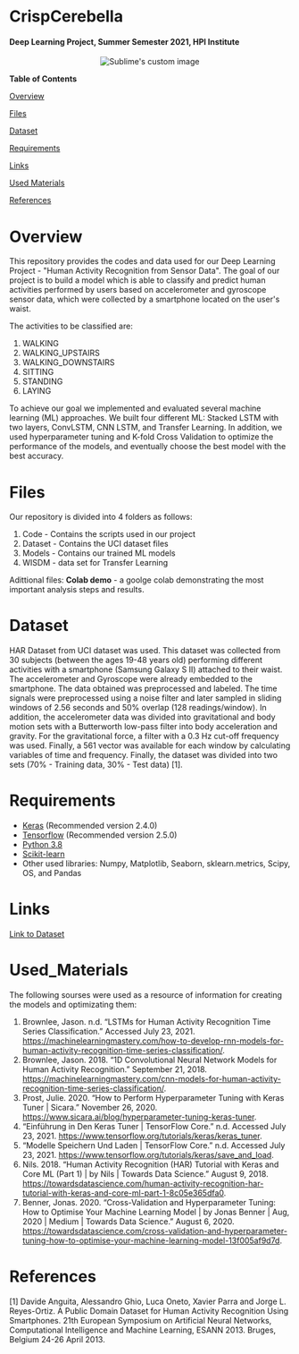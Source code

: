 # CrispCerebella
#### Deep Learning Project, Summer Semester 2021, HPI Institute  

<p align="center">
  <img src="https://user-images.githubusercontent.com/56883449/126058385-eb816667-79ce-4f4a-a6ed-e791f960bee4.png" alt="Sublime's custom image"/>
</p>

**Table of Contents**

[Overview](#Overview)

[Files](#Files)

[Dataset](#Dataset)

[Requirements](#Requirements)

[Links](#Links)

[Used Materials](#Used_Materials)

[References](#References)


# Overview
This repository provides the codes and data used for our Deep Learning Project - "Human Activity Recognition from Sensor Data".
The goal of our project is to build a model which is able to classify and predict human activities performed by users based on accelerometer and gyroscope sensor data, which were collected by a smartphone located on the user's waist. 

The activities to be classified are:
1. WALKING
2. WALKING_UPSTAIRS
3. WALKING_DOWNSTAIRS
4. SITTING
5. STANDING
6. LAYING

To achieve our goal we implemented and evaluated several machine learning (ML) approaches. We built four different ML: Stacked LSTM with two layers, ConvLSTM, CNN LSTM, and Transfer Learning. In addition, we used hyperparameter tuning and K-fold Cross Validation to optimize the performance of the models, and eventually choose the best model with the best accuracy.

# Files
Our repository is divided into 4 folders as follows:
1. Code - Contains the scripts used in our project 
2. Dataset - Contains the UCI dataset files
3. Models - Contains our trained ML models
4. WISDM - data set for Transfer Learning

Adittional files:
**Colab demo** - a goolge colab demonstrating the most important analysis steps and results.  

# Dataset
HAR Dataset from UCI dataset was used. This dataset was collected from 30 subjects (between the ages 19-48 years old) performing different activities with a smartphone (Samsung Galaxy S II) attached to their waist. The accelerometer and Gyroscope were already embedded to the smartphone. The data obtained was preprocessed and labeled. The time signals were preprocessed using a noise filter and later sampled in sliding windows of 2.56 seconds and 50\% overlap (128 readings/window). In addition, the accelerometer data was divided into gravitational and body motion sets with a Butterworth low-pass filter into body acceleration and gravity. For the gravitational force, a filter with a 0.3 Hz cut-off frequency was used. Finally, a 561 vector was available for each window by calculating variables of time and frequency. Finally, the dataset was divided into two sets (70% - Training data, 30% - Test data) [1]. 

# Requirements
<ul>
<li><a href="https://github.com/fchollet/keras">Keras</a> (Recommended version 2.4.0)</li>
<li><a href="https://www.tensorflow.org/" rel="nofollow">Tensorflow</a> (Recommended version 2.5.0)</li>
<li><a href="https://www.python.org/" rel="nofollow">Python 3.8</a></li>
<li><a href="http://scikit-learn.org/stable/" rel="nofollow">Scikit-learn</a></li>
<li>Other used libraries: Numpy, Matplotlib, Seaborn, sklearn.metrics, Scipy, OS, and Pandas</li>
</ul>

# Links
[Link to Dataset](https://archive.ics.uci.edu/ml/datasets/Human+Activity+Recognition+Using+Smartphones)

# Used_Materials

The following sourses were used as a resource of information for creating the models and optimizating them:

1. Brownlee, Jason. n.d. “LSTMs for Human Activity Recognition Time Series Classification.” Accessed July 23, 2021. https://machinelearningmastery.com/how-to-develop-rnn-models-for-human-activity-recognition-time-series-classification/.
2. Brownlee, Jason. 2018. “1D Convolutional Neural Network Models for Human Activity Recognition.” September 21, 2018. https://machinelearningmastery.com/cnn-models-for-human-activity-recognition-time-series-classification/.
3. Prost, Julie. 2020. “How to Perform Hyperparameter Tuning with Keras Tuner | Sicara.” November 26, 2020. https://www.sicara.ai/blog/hyperparameter-tuning-keras-tuner.
4. “Einführung in Den Keras Tuner  |  TensorFlow Core.” n.d. Accessed July 23, 2021. https://www.tensorflow.org/tutorials/keras/keras_tuner.
5. “Modelle Speichern Und Laden  |  TensorFlow Core.” n.d. Accessed July 23, 2021. https://www.tensorflow.org/tutorials/keras/save_and_load.
6. Nils. 2018. “Human Activity Recognition (HAR) Tutorial with Keras and Core ML (Part 1) | by Nils | Towards Data Science.” August 9, 2018. https://towardsdatascience.com/human-activity-recognition-har-tutorial-with-keras-and-core-ml-part-1-8c05e365dfa0.
7. Benner, Jonas. 2020. “Cross-Validation and Hyperparameter Tuning: How to Optimise Your Machine Learning Model | by Jonas Benner | Aug, 2020 | Medium | Towards Data Science.” August 6, 2020. https://towardsdatascience.com/cross-validation-and-hyperparameter-tuning-how-to-optimise-your-machine-learning-model-13f005af9d7d.


# References 
[1] Davide Anguita, Alessandro Ghio, Luca Oneto, Xavier Parra and Jorge L. Reyes-Ortiz. A Public Domain Dataset for Human Activity Recognition Using Smartphones. 21th European Symposium on Artificial Neural Networks, Computational Intelligence and Machine Learning, ESANN 2013. Bruges, Belgium 24-26 April 2013. 

